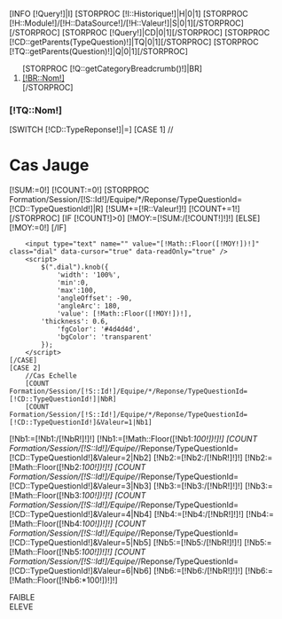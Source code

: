[INFO [!Query!]|I]
[STORPROC [!I::Historique!]|H|0|1]
    [STORPROC [!H::Module!]/[!H::DataSource!]/[!H::Valeur!]|S|0|1][/STORPROC]
[/STORPROC]
[STORPROC [!Query!]|CD|0|1][/STORPROC]
[STORPROC [!CD::getParents(TypeQuestion)!]|TQ|0|1][/STORPROC]
[STORPROC [!TQ::getParents(Question)!]|Q|0|1][/STORPROC]


<ol class="breadcrumb">
    [STORPROC [!Q::getCategoryBreadcrumb()!]|BR]
    <li><a href="#">[!BR::Nom!]</a></li>
    [/STORPROC]
</ol>

<h3>[!TQ::Nom!]</h3>

[SWITCH [!CD::TypeReponse!]|=]
    [CASE 1]
        //<h1>Cas Jauge</h1>
        [!SUM:=0!]
        [!COUNT:=0!]
        [STORPROC Formation/Session/[!S::Id!]/Equipe/*/Reponse/TypeQuestionId=[!CD::TypeQuestionId!]|R]
            [!SUM+=[!R::Valeur!]!]
            [!COUNT+=1!]
        [/STORPROC]
        [IF [!COUNT!]>0]
            [!MOY:=[!SUM:/[!COUNT!]!]!]
        [ELSE]
            [!MOY:=0!]
        [/IF]

        <input type="text" name="" value="[!Math::Floor([!MOY!])!]" class="dial" data-cursor="true" data-readOnly="true" />
        <script>
            $(".dial").knob({
                'width': '100%',
                'min':0,
                'max':100,
                'angleOffset': -90,
                'angleArc': 180,
                'value': [!Math::Floor([!MOY!])!],
            'thickness': 0.6,
                'fgColor': '#4d4d4d',
                'bgColor': 'transparent'
            });
        </script>
    [/CASE]
    [CASE 2]
        //Cas Echelle
        [COUNT Formation/Session/[!S::Id!]/Equipe/*/Reponse/TypeQuestionId=[!CD::TypeQuestionId!]|NbR]
        [COUNT Formation/Session/[!S::Id!]/Equipe/*/Reponse/TypeQuestionId=[!CD::TypeQuestionId!]&Valeur=1|Nb1]
[!Nb1:=[!Nb1:/[!NbR!]!]!]
[!Nb1:=[!Math::Floor([!Nb1:*100!])!]!]
        [COUNT Formation/Session/[!S::Id!]/Equipe/*/Reponse/TypeQuestionId=[!CD::TypeQuestionId!]&Valeur=2|Nb2]
[!Nb2:=[!Nb2:/[!NbR!]!]!]
[!Nb2:=[!Math::Floor([!Nb2:*100!])!]!]
        [COUNT Formation/Session/[!S::Id!]/Equipe/*/Reponse/TypeQuestionId=[!CD::TypeQuestionId!]&Valeur=3|Nb3]
[!Nb3:=[!Nb3:/[!NbR!]!]!]
[!Nb3:=[!Math::Floor([!Nb3:*100!])!]!]
        [COUNT Formation/Session/[!S::Id!]/Equipe/*/Reponse/TypeQuestionId=[!CD::TypeQuestionId!]&Valeur=4|Nb4]
[!Nb4:=[!Nb4:/[!NbR!]!]!]
[!Nb4:=[!Math::Floor([!Nb4:*100!])!]!]
        [COUNT Formation/Session/[!S::Id!]/Equipe/*/Reponse/TypeQuestionId=[!CD::TypeQuestionId!]&Valeur=5|Nb5]
[!Nb5:=[!Nb5:/[!NbR!]!]!]
[!Nb5:=[!Math::Floor([!Nb5:*100!])!]!]
        [COUNT Formation/Session/[!S::Id!]/Equipe/*/Reponse/TypeQuestionId=[!CD::TypeQuestionId!]&Valeur=6|Nb6]
[!Nb6:=[!Nb6:/[!NbR!]!]!]
[!Nb6:=[!Math::Floor([!Nb6:*100!])!]!]
        <div class="legendeG">FAIBLE</div>
        <canvas id="myChart" width="500" height="350" style="width: 75%;margin-left: 12%"></canvas>
        <div class="legendeD">ELEVE</div>
        <script>

            // Get context with jQuery - using jQuery's .get() method.
            var ctx = $("#myChart").get(0).getContext("2d");
            var data = {
                labels: ['1', "2", "3", "4", "5", "6"],
                datasets: [
                    {
                        label: "Réponses",
                        fillColor: "rgba(151,187,205,0.5)",
                        strokeColor: "rgba(151,187,205,0.8)",
                        highlightFill: "rgba(151,187,205,0.75)",
                        highlightStroke: "rgba(151,187,205,1)",
                        data: [[!Nb1!],[!Nb2!],[!Nb3!],[!Nb4!],[!Nb5!],[!Nb6!]]
                    }/*,
                     {
                     label: "Non",
                     fillColor: "rgba(151,187,205,0.5)",
                     strokeColor: "rgba(151,187,205,0.8)",
                     highlightFill: "rgba(151,187,205,0.75)",
                     highlightStroke: "rgba(151,187,205,1)",
                     data: []
                     }*/
                ]
            };
            var myNewChart = new Chart(ctx).Bar(data, {
                scaleBeginAtZero : false,

                //Boolean - Whether grid lines are shown across the chart
                scaleShowGridLines : true,

                //String - Colour of the grid lines
                scaleGridLineColor : "rgba(0,0,0,.05)",

                //Number - Width of the grid lines
                scaleGridLineWidth : 1,

                //Boolean - Whether to show horizontal lines (except X axis)
                scaleShowHorizontalLines: true,

                //Boolean - Whether to show vertical lines (except Y axis)
                scaleShowVerticalLines: true,

                //Boolean - If there is a stroke on each bar
                barShowStroke : true,

                //Number - Pixel width of the bar stroke
                barStrokeWidth : 2,

                //Number - Spacing between each of the X value sets
                barValueSpacing : 5,

                //Number - Spacing between data sets within X values
                barDatasetSpacing : 1,

                //String - A legend template
                legendTemplate : "<ul class=\"<%=name.toLowerCase()%>-legend\"><% for (var i=0; i<datasets.length; i++){%><li><span style=\"background-color:<%=datasets[i].fillColor%>\"></span><%if(datasets[i].label){%><%=datasets[i].label%><%}%></li><%}%></ul>"
            });

        </script>




    [/CASE]
    [CASE 3]
        //<h1>Réponses texte.</h1>
        [STORPROC Formation/Session/[!S::Id!]/Equipe/*/Reponse/TypeQuestionId=[!CD::TypeQuestionId!]|R]
        [IF [!R::Valeur!]]
            <div class="well">
                <p>[!R::Valeur!]</p>
            </div>
        [/IF]
        [/STORPROC]
    [/CASE]
    [CASE 4]
        //Cas OUi / Non
[COUNT Formation/Session/[!S::Id!]/Equipe/*/Reponse/TypeQuestionId=[!CD::TypeQuestionId!]|NbR]
        [COUNT Formation/Session/[!S::Id!]/Equipe/*/Reponse/TypeQuestionId=[!CD::TypeQuestionId!]&Valeur=1|Nb1]
[!Nb1:=[!Nb1:/[!NbR!]!]!]
[!Nb1:=[!Math::Floor([!Nb1:*100!])!]!]
        [COUNT Formation/Session/[!S::Id!]/Equipe/*/Reponse/TypeQuestionId=[!CD::TypeQuestionId!]&Valeur=0|Nb2]
[!Nb2:=[!Nb2:/[!NbR!]!]!]
[!Nb2:=[!Math::Floor([!Nb2:*100!])!]!]
        <canvas id="myChart" width="500" height="350" style="width: 75%;margin-left: 12%"></canvas>

        <script>

            // Get context with jQuery - using jQuery's .get() method.
            var ctx = $("#myChart").get(0).getContext("2d");
            var data = [
                {
                    value: '[!Nb1!]',
                    color: "#46BFBD",
                    highlight: "#5AD3D1",
                    label: "Réponse Oui"
                },
                {
                    value: '[!Nb2!]',
                    color:"#F7464A",
                    highlight: "#FF5A5E",
                    label: "Réponse Non"
                }
            ];
            var myNewChart = new Chart(ctx).Pie(data, {
                //Boolean - Whether we should show a stroke on each segment
                segmentShowStroke : true,

                //String - The colour of each segment stroke
                segmentStrokeColor : "#fff",

                //Number - The width of each segment stroke
                segmentStrokeWidth : 2,

                //Number - The percentage of the chart that we cut out of the middle
                percentageInnerCutout : 0, // This is 0 for Pie charts

                //Number - Amount of animation steps
                animationSteps : 100,

                //String - Animation easing effect
                animationEasing : "easeOutBounce",

                //Boolean - Whether we animate the rotation of the Doughnut
                animateRotate : true,

                //Boolean - Whether we animate scaling the Doughnut from the centre
                animateScale : false,

                //String - A legend template
                legendTemplate : "<ul class=\"<%=name.toLowerCase()%>-legend\"><% for (var i=0; i<segments.length; i++){%><li><span style=\"background-color:<%=segments[i].fillColor%>\"></span><%if(segments[i].label){%><%=segments[i].label%> % <%}%></li><%}%></ul>"

            });

        </script>
    [/CASE]
    [CASE 5]
        //Cas Sélection
[COUNT Formation/Session/[!S::Id!]/Equipe/*/Reponse/TypeQuestionId=[!CD::TypeQuestionId!]|NbR]
        <canvas id="myChart" width="500" height="500" style="width: 75%;margin-left: 12%"></canvas>

        <script>

            // Get context with jQuery - using jQuery's .get() method.
            var ctx = $("#myChart").get(0).getContext("2d");
            var data = {
                labels: [[STORPROC [!TQ::getChildren(TypeQuestionValeur)!]|TQV]"[!TQV::Valeur!]"[IF [!Pos!]!=[!NbResult!]],[/IF][/STORPROC]],
            datasets: [
                {
                    label: "[!TQV::Valeur!]",
                    fillColor: "rgba(151,187,205,0.5)",
                    strokeColor: "rgba(151,187,205,0.8)",
                    highlightFill: "rgba(151,187,205,0.75)",
                    highlightStroke: "rgba(151,187,205,1)",
                    data: [
                        [STORPROC [!TQ::getChildren(TypeQuestionValeur)!]|TQV]
            [COUNT Formation/Session/[!S::Id!]/Equipe/*/Reponse/TypeQuestionId=[!CD::TypeQuestionId!]&Valeur=[!TQV::Id!]|Nb1]
             [!Nb1:=[!Nb1:/[!NbR!]!]!]
             [!Nb1:=[!Math::Floor([!Nb1:*100!])!]!]
             [!Nb1!][IF [!Pos!]!=[!NbResult!]],[/IF]
             [/STORPROC]

             ]
             }
             ]
             };
             var myNewChart = new Chart(ctx).Bar(data, {
             scaleBeginAtZero : true,

             //Boolean - Whether grid lines are shown across the chart
             scaleShowGridLines : true,

             //String - Colour of the grid lines
             scaleGridLineColor : "rgba(0,0,0,.05)",

             //Number - Width of the grid lines
             scaleGridLineWidth : 1,

             //Boolean - Whether to show horizontal lines (except X axis)
             scaleShowHorizontalLines: true,

             //Boolean - Whether to show vertical lines (except Y axis)
             scaleShowVerticalLines: true,

             //Boolean - If there is a stroke on each bar
             barShowStroke : true,

             //Number - Pixel width of the bar stroke
             barStrokeWidth : 2,

             //Number - Spacing between each of the X value sets
             barValueSpacing : 5,

             //Number - Spacing between data sets within X values
             barDatasetSpacing : 1,

             //String - A legend template
             legendTemplate : "<ul class=\"<%=name.toLowerCase()%>-legend\"><% for (var i=0; i<datasets.length; i++){%><li><span style=\"background-color:<%=datasets[i].fillColor%>\"></span><%if(datasets[i].label){%><%=datasets[i].label%><%}%></li><%}%></ul>"
             });

        </script>
    [/CASE]
[/SWITCH]
